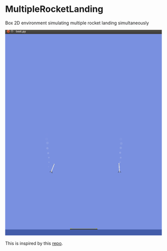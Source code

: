 # MultipleRocketLanding
Box 2D environment simulating multiple rocket landing simultaneously

![](https://github.com/mymultiverse/MultipleRocketLanding/blob/master/initial.png)

This is inspired by this [repo](https://github.com/EmbersArc/gym). 
